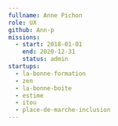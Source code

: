 ```yaml
---
fullname: Anne Pichon
role: UX
github: Ann-p
missions:
  - start: 2018-01-01
    end: 2020-12-31
    status: admin
startups:
  - la-bonne-formation
  - zen
  - la-bonne-boite
  - estime
  - itou
  - place-de-marche-inclusion
---
```

